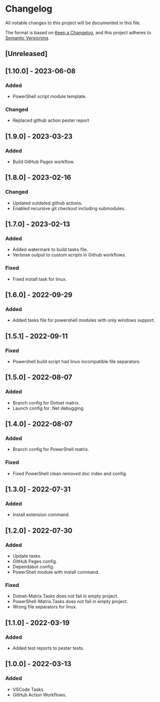 # Changelog

All notable changes to this project will be documented in this file.

The format is based on [Keep a Changelog](https://keepachangelog.com/en/1.0.0/),
and this project adheres to [Semantic Versioning](https://semver.org/spec/v2.0.0.html).

## [Unreleased]

## [1.10.0] - 2023-06-08

### Added

- PowerShell script module template.

### Changed

- Replaced github action pester report

## [1.9.0] - 2023-03-23

### Added

- Build GitHub Pages workflow.

## [1.8.0] - 2023-02-16

### Changed

- Updated outdated github actions.
- Enabled recursive git checkout including submodules.

## [1.7.0] - 2023-02-13

### Added

- Added watermark to build tasks file.
- Verbose output to custom scripts in Github workflows.

### Fixed

- Fixed install task for linux.

## [1.6.0] - 2022-09-29

### Added

- Added tasks file for powershell modules with only windows support.

## [1.5.1] - 2022-09-11

### Fixed

- Powershell build script had linux incompatible file separators.

## [1.5.0] - 2022-08-07

### Added

- Branch config for Dotnet matrix.
- Launch config for .Net debugging.

## [1.4.0] - 2022-08-07

### Added

- Branch config for PowerShell matrix.

### Fixed

- Fixed PowerShell clean removed doc index and config.

## [1.3.0] - 2022-07-31

### Added

- Install extension command.

## [1.2.0] - 2022-07-30

### Added

- Update tasks.
- GitHub Pages config.
- Dependabot config.
- PowerShell module with install command.

### Fixed

- Dotnet-Matrix.Tasks does not fail in empty project.
- PowerShell-Matrix.Tasks does not fail in empty project.
- Wrong file separators for linux.

## [1.1.0] - 2022-03-19

### Added

- Added test reports to pester tests.

## [1.0.0] - 2022-03-13

### Added

- VSCode Tasks.
- GitHub Action Workflows.

<!-- markdownlint-configure-file {"MD024": { "siblings_only": true } } -->
